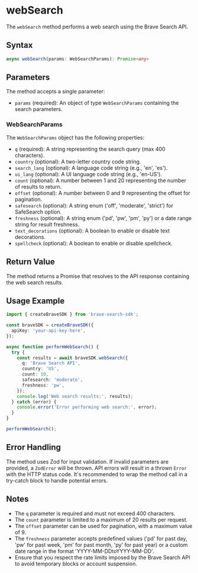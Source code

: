 # webSearch

The `webSearch` method performs a web search using the Brave Search API.

## Syntax

```typescript
async webSearch(params: WebSearchParams): Promise<any>
```

## Parameters

The method accepts a single parameter:

- `params` (required): An object of type `WebSearchParams` containing the search parameters.

### WebSearchParams

The `WebSearchParams` object has the following properties:

- `q` (required): A string representing the search query (max 400 characters).
- `country` (optional): A two-letter country code string.
- `search_lang` (optional): A language code string (e.g., 'en', 'es').
- `ui_lang` (optional): A UI language code string (e.g., 'en-US').
- `count` (optional): A number between 1 and 20 representing the number of results to return.
- `offset` (optional): A number between 0 and 9 representing the offset for pagination.
- `safesearch` (optional): A string enum ('off', 'moderate', 'strict') for SafeSearch option.
- `freshness` (optional): A string enum ('pd', 'pw', 'pm', 'py') or a date range string for result freshness.
- `text_decorations` (optional): A boolean to enable or disable text decorations.
- `spellcheck` (optional): A boolean to enable or disable spellcheck.

## Return Value

The method returns a Promise that resolves to the API response containing the web search results.

## Usage Example

```typescript
import { createBraveSDK } from 'brave-search-sdk';

const braveSDK = createBraveSDK({
  apiKey: 'your-api-key-here',
});

async function performWebSearch() {
  try {
    const results = await braveSDK.webSearch({
      q: 'Brave Search API',
      country: 'US',
      count: 10,
      safesearch: 'moderate',
      freshness: 'pw',
    });
    console.log('Web search results:', results);
  } catch (error) {
    console.error('Error performing web search:', error);
  }
}

performWebSearch();
```

## Error Handling

The method uses Zod for input validation. If invalid parameters are provided, a `ZodError` will be thrown. API errors will result in a thrown `Error` with the HTTP status code. It's recommended to wrap the method call in a try-catch block to handle potential errors.

## Notes

- The `q` parameter is required and must not exceed 400 characters.
- The `count` parameter is limited to a maximum of 20 results per request.
- The `offset` parameter can be used for pagination, with a maximum value of 9.
- The `freshness` parameter accepts predefined values ('pd' for past day, 'pw' for past week, 'pm' for past month, 'py' for past year) or a custom date range in the format 'YYYY-MM-DDtoYYYY-MM-DD'.
- Ensure that you respect the rate limits imposed by the Brave Search API to avoid temporary blocks or account suspension.
